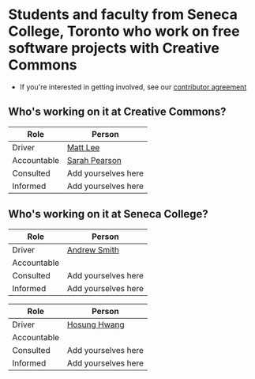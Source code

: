 # Students and faculty from Seneca College, Toronto who work on free software projects with Creative Commons

* If you're interested in getting involved, see our [contributor agreement](https://github.com/creativecommons/list/blob/master/docs/contributing.md)


## Who's working on it at Creative Commons?

| Role  | Person |
| ------------- | ------------- |
| Driver  | [Matt Lee](https://github.com/mattl)  |
| Accountable  | [Sarah Pearson](https://github.com/spearson) |
| Consulted | Add yourselves here |
| Informed | Add yourselves here |

## Who's working on it at Seneca College?

| Role  | Person |
| ------------- | ------------- |
| Driver  | [Andrew Smith](https://github.com/asmith15)  |
| Accountable  | |
| Consulted | Add yourselves here |
| Informed | Add yourselves here |

| Role  | Person |
| ------------- | ------------- |
| Driver  | [Hosung Hwang](https://github.com/evanstrip)  |
| Accountable  | |
| Consulted | Add yourselves here |
| Informed | Add yourselves here |
